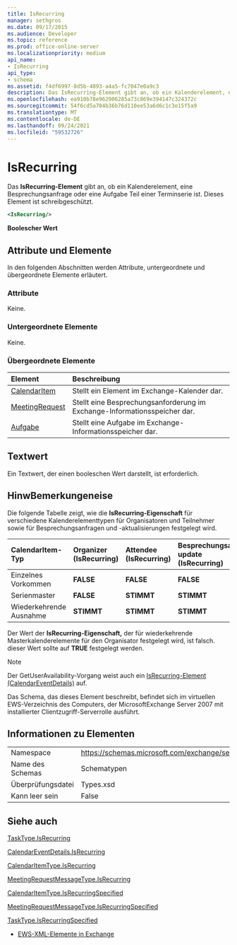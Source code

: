 ```yaml
---
title: IsRecurring
manager: sethgros
ms.date: 09/17/2015
ms.audience: Developer
ms.topic: reference
ms.prod: office-online-server
ms.localizationpriority: medium
api_name:
- IsRecurring
api_type:
- schema
ms.assetid: f4df6997-8d5b-4893-a4a5-fc7047e0a9c3
description: Das IsRecurring-Element gibt an, ob ein Kalenderelement, eine Besprechungsanfrage oder eine Aufgabe Teil einer Terminserie ist. Dieses Element ist schreibgeschützt.
ms.openlocfilehash: ea910b78e962906285a73c869e394147c324372c
ms.sourcegitcommit: 54f6cd5a704b36b76d110ee53a6d6c1c3e15f5a9
ms.translationtype: MT
ms.contentlocale: de-DE
ms.lasthandoff: 09/24/2021
ms.locfileid: "59532726"
---
```

# <a name="isrecurring"></a>IsRecurring

Das **IsRecurring-Element** gibt an, ob ein Kalenderelement, eine Besprechungsanfrage oder eine Aufgabe Teil einer Terminserie ist. Dieses Element ist schreibgeschützt. 
  
```xml
<IsRecurring/>
```

 **Boolescher Wert**
## <a name="attributes-and-elements"></a>Attribute und Elemente

In den folgenden Abschnitten werden Attribute, untergeordnete und übergeordnete Elemente erläutert.
  
### <a name="attributes"></a>Attribute

Keine.
  
### <a name="child-elements"></a>Untergeordnete Elemente

Keine.
  
### <a name="parent-elements"></a>Übergeordnete Elemente

|**Element**|**Beschreibung**|
|:-----|:-----|
|[CalendarItem](calendaritem.md) <br/> |Stellt ein Element im Exchange-Kalender dar.  <br/> |
|[MeetingRequest](meetingrequest.md) <br/> |Stellt eine Besprechungsanforderung im Exchange-Informationsspeicher dar.  <br/> |
|[Aufgabe](task.md) <br/> |Stellt eine Aufgabe im Exchange-Informationsspeicher dar.  <br/> |
   
## <a name="text-value"></a>Textwert

Ein Textwert, der einen booleschen Wert darstellt, ist erforderlich.
  
## <a name="remarks"></a>HinwBemerkungeneise

Die folgende Tabelle zeigt, wie die **IsRecurring-Eigenschaft** für verschiedene Kalenderelementtypen für Organisatoren und Teilnehmer sowie für Besprechungsanfragen und -aktualisierungen festgelegt wird. 
  
|**CalendarItem-Typ**|**Organizer  <br/> (IsRecurring)**|**Attendee  <br/> (IsRecurring)**|**Besprechungsanfrage/-update  <br/> (IsRecurring)**|
|:-----|:-----|:-----|:-----|
|Einzelnes Vorkommen  <br/> |**FALSE** <br/> |**FALSE** <br/> |**FALSE** <br/> |
|Serienmaster  <br/> |**FALSE** <br/> |**STIMMT** <br/> |**STIMMT** <br/> |
|Wiederkehrende Ausnahme  <br/> |**STIMMT** <br/> |**STIMMT** <br/> |**STIMMT** <br/> |
   
Der Wert der **IsRecurring-Eigenschaft,** der für wiederkehrende Masterkalenderelemente für den Organisator festgelegt wird, ist falsch. dieser Wert sollte auf **TRUE** festgelegt werden. 
  
> [!NOTE]
> Der GetUserAvailability-Vorgang weist auch ein [IsRecurring-Element (CalendarEventDetails)](isrecurring-calendareventdetails.md) auf. 
  
Das Schema, das dieses Element beschreibt, befindet sich im virtuellen EWS-Verzeichnis des Computers, der MicrosoftExchange Server 2007 mit installierter Clientzugriff-Serverrolle ausführt.
  
## <a name="element-information"></a>Informationen zu Elementen

|||
|:-----|:-----|
|Namespace  <br/> |https://schemas.microsoft.com/exchange/services/2006/types  <br/> |
|Name des Schemas  <br/> |Schematypen  <br/> |
|Überprüfungsdatei  <br/> |Types.xsd  <br/> |
|Kann leer sein  <br/> |False  <br/> |
   
## <a name="see-also"></a>Siehe auch



[TaskType.IsRecurring](https://msdn.microsoft.com/library/ExchangeWebServices.TaskType.IsRecurring.aspx)
  
[CalendarEventDetails.IsRecurring](https://msdn.microsoft.com/library/ExchangeWebServices.CalendarEventDetails.IsRecurring.aspx)
  
[CalendarItemType.IsRecurring](https://msdn.microsoft.com/library/ExchangeWebServices.CalendarItemType.IsRecurring.aspx)
  
[MeetingRequestMessageType.IsRecurring](https://msdn.microsoft.com/library/ExchangeWebServices.MeetingRequestMessageType.IsRecurring.aspx)
  
[CalendarItemType.IsRecurringSpecified](https://msdn.microsoft.com/library/ExchangeWebServices.CalendarItemType.IsRecurringSpecified.aspx)
  
[MeetingRequestMessageType.IsRecurringSpecified](https://msdn.microsoft.com/library/ExchangeWebServices.MeetingRequestMessageType.IsRecurringSpecified.aspx)
  
[TaskType.IsRecurringSpecified](https://msdn.microsoft.com/library/ExchangeWebServices.TaskType.IsRecurringSpecified.aspx)


- [EWS-XML-Elemente in Exchange](ews-xml-elements-in-exchange.md)


